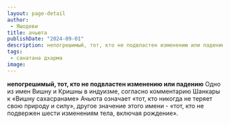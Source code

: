```yaml
---
layout: page-detail
author:
 - Яшодеви
title: ачьюта
publishDate: "2024-09-01"
description: непогрешимый, тот, кто не подвластен изменению или падению
tags:
 - санатана дхарма
image: 
---
```


__непогрешимый, тот, кто не подвластен изменению или падению__
Одно из имен Вишну и Кришны в индуизме, согласно комментарию Шанкары к «Вишну сахасранаме» Ачьюта означает «тот, кто никогда не теряет свою природу и силу», другое значение этого имени - «тот, кто не подвержен шести изменениям тела, включая рождение».

